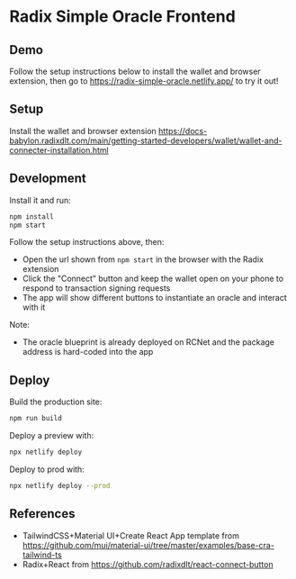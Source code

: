 # Radix Simple Oracle Frontend

## Demo

Follow the setup instructions below to install the wallet and browser extension,
then go to https://radix-simple-oracle.netlify.app/ to try it out!

## Setup

Install the wallet and browser extension
https://docs-babylon.radixdlt.com/main/getting-started-developers/wallet/wallet-and-connecter-installation.html


## Development

Install it and run:

```sh
npm install
npm start
```

Follow the setup instructions above, then:

- Open the url shown from `npm start` in the browser with the Radix extension
- Click the "Connect" button and keep the wallet open on your phone to respond to
  transaction signing requests
- The app will show different buttons to instantiate an oracle and interact with
  it

Note:

- The oracle blueprint is already deployed on RCNet and the package address is
  hard-coded into the app

## Deploy

Build the production site:

```sh
npm run build
```

Deploy a preview with:

```sh
npx netlify deploy
```

Deploy to prod with:

```sh
npx netlify deploy --prod
```

## References

- TailwindCSS+Material UI+Create React App template from https://github.com/mui/material-ui/tree/master/examples/base-cra-tailwind-ts
- Radix+React from https://github.com/radixdlt/react-connect-button 
